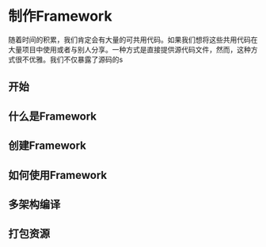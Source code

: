 # 制作Framework

随着时间的积累，我们肯定会有大量的可共用代码。如果我们想将这些共用代码在大量项目中使用或者与别人分享。一种方式是直接提供源代码文件，然而，这种方式很不优雅。我们不仅暴露了源码的s
## 开始


## 什么是Framework


## 创建Framework

## 如何使用Framework

## 多架构编译

## 打包资源